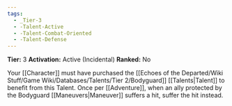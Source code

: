 ```yaml
---
tags:
  - _Tier-3
  - -Talent-Active
  - -Talent-Combat-Oriented
  - -Talent-Defense
---
```

**Tier:** 3
**Activation:** Active (Incidental)
**Ranked:** No

Your [[Character]] must have purchased the [[Echoes of the Departed/Wiki Stuff/Game Wiki/Databases/Talents/Tier 2/Bodyguard]] [[Talents|Talent]] to benefit from this Talent. Once per [[Adventure]], when an ally protected by the Bodyguard [[Maneuvers|Maneuver]] suffers a hit, suffer the hit instead.
